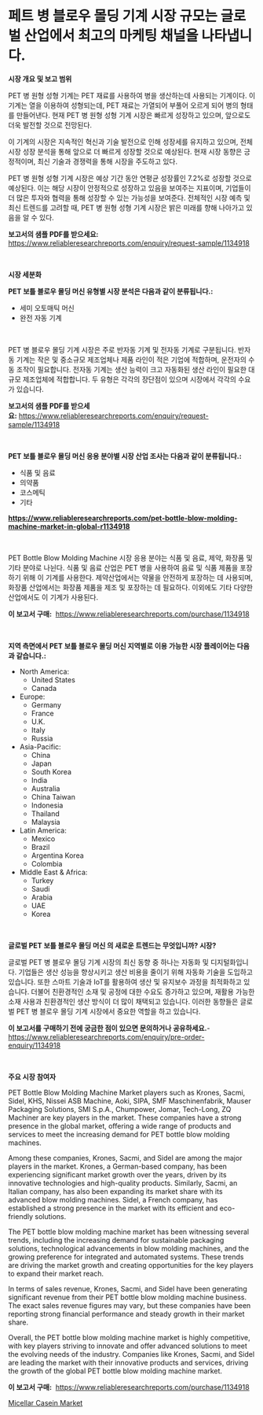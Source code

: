 <p><h1>페트 병 블로우 몰딩 기계 시장 규모는 글로벌 산업에서 최고의 마케팅 채널을 나타냅니다.</h1></p><p><strong>시장 개요 및 보고 범위</strong></p>
<p><p>PET 병 원형 성형 기계는 PET 재료를 사용하여 병을 생산하는데 사용되는 기계이다. 이 기계는 열을 이용하여 성형되는데, PET 재료는 가열되어 부풀어 오르게 되어 병의 형태를 만들어낸다. 현재 PET 병 원형 성형 기계 시장은 빠르게 성장하고 있으며, 앞으로도 더욱 발전할 것으로 전망된다. </p><p>이 기계의 시장은 지속적인 혁신과 기술 발전으로 인해 성장세를 유지하고 있으며, 전체 시장 성장 분석을 통해 앞으로 더 빠르게 성장할 것으로 예상된다. 현재 시장 동향은 긍정적이며, 최신 기술과 경쟁력을 통해 시장을 주도하고 있다.</p><p>PET 병 원형 성형 기계 시장은 예상 기간 동안 연평균 성장률인 7.2%로 성장할 것으로 예상된다. 이는 해당 시장이 안정적으로 성장하고 있음을 보여주는 지표이며, 기업들이 더 많은 투자와 협력을 통해 성장할 수 있는 가능성을 보여준다. 전체적인 시장 예측 및 최신 트렌드를 고려할 때, PET 병 원형 성형 기계 시장은 밝은 미래를 향해 나아가고 있음을 알 수 있다.</p></p>
<p><strong>보고서의 샘플 PDF를 받으세요:</strong> <a href="https://www.reliableresearchreports.com/enquiry/request-sample/1134918">https://www.reliableresearchreports.com/enquiry/request-sample/1134918</a></p>
<p>&nbsp;</p>
<p><strong>시장 세분화</strong></p>
<p><strong>PET 보틀 블로우 몰딩 머신 유형별 시장 분석은 다음과 같이 분류됩니다.:</strong></p>
<p><ul><li>세미 오토매틱 머신</li><li>완전 자동 기계</li></ul></p>
<p>&nbsp;</p>
<p><p>PET 병 블로우 몰딩 기계 시장은 주로 반자동 기계 및 전자동 기계로 구분됩니다. 반자동 기계는 작은 및 중소규모 제조업체나 제품 라인이 적은 기업에 적합하며, 운전자의 수동 조작이 필요합니다. 전자동 기계는 생산 능력이 크고 자동화된 생산 라인이 필요한 대규모 제조업체에 적합합니다. 두 유형은 각각의 장단점이 있으며 시장에서 각각의 수요가 있습니다.</p></p>
<p><strong>보고서의 샘플 PDF를 받으세요:</strong>&nbsp;<a href="https://www.reliableresearchreports.com/enquiry/request-sample/1134918">https://www.reliableresearchreports.com/enquiry/request-sample/1134918</a></p>
<p>&nbsp;</p>
<p><strong> PET 보틀 블로우 몰딩 머신 응용 분야별 시장 산업 조사는 다음과 같이 분류됩니다.:</strong></p>
<p><ul><li>식품 및 음료</li><li>의약품</li><li>코스메틱</li><li>기타</li></ul></p>
<p><strong><a href="https://www.reliableresearchreports.com/pet-bottle-blow-molding-machine-market-in-global-r1134918">https://www.reliableresearchreports.com/pet-bottle-blow-molding-machine-market-in-global-r1134918</a></strong></p>
<p>&nbsp;</p>
<p><p>PET Bottle Blow Molding Machine 시장 응용 분야는 식품 및 음료, 제약, 화장품 및 기타 분야로 나뉜다. 식품 및 음료 산업은 PET 병을 사용하여 음료 및 식품 제품을 포장하기 위해 이 기계를 사용한다. 제약산업에서는 약물을 안전하게 포장하는 데 사용되며, 화장품 산업에서는 화장품 제품을 제조 및 포장하는 데 필요하다. 이외에도 기타 다양한 산업에서도 이 기계가 사용된다.</p></p>
<p><strong>이 보고서 구매:</strong>&nbsp; <a href="https://www.reliableresearchreports.com/purchase/1134918">https://www.reliableresearchreports.com/purchase/1134918</a></p>
<p>&nbsp;</p>
<p><strong>지역 측면에서 PET 보틀 블로우 몰딩 머신 지역별로 이용 가능한 시장 플레이어는 다음과 같습니다.:</strong></p>
<p><ul>
    <li>
        North America:
        <ul>
            <li>United States</li>
            <li>Canada</li>
        </ul>
    </li>
    <li>
        Europe:
        <ul>
            <li>Germany</li>
            <li>France</li>
            <li>U.K.</li>
            <li>Italy</li>
            <li>Russia</li>
        </ul>
    </li>
    <li>
        Asia-Pacific:
        <ul>
            <li>China</li>
            <li>Japan</li>
            <li>South Korea</li>
            <li>India</li>
            <li>Australia</li>
            <li>China Taiwan</li>
            <li>Indonesia</li>
            <li>Thailand</li>
            <li>Malaysia</li>
        </ul>
    </li>
    <li>
        Latin America:
        <ul>
            <li>Mexico</li>
            <li>Brazil</li>
            <li>Argentina Korea</li>
            <li>Colombia</li>
        </ul>
    </li>
    <li>
        Middle East & Africa:
        <ul>
            <li>Turkey</li>
            <li>Saudi</li>
            <li>Arabia</li>
            <li>UAE</li>
            <li>Korea</li>
        </ul>
    </li>
    </ul></p>
<p>&nbsp;</p>
<p><strong>글로벌 PET 보틀 블로우 몰딩 머신 의 새로운 트렌드는 무엇입니까? 시장?</strong></p>
<p><p>글로벌 PET 병 블로우 몰딩 기계 시장의 최신 동향 중 하나는 자동화 및 디지털화입니다. 기업들은 생산 성능을 향상시키고 생산 비용을 줄이기 위해 자동화 기술을 도입하고 있습니다. 또한 스마트 기술과 IoT를 활용하여 생산 및 유지보수 과정을 최적화하고 있습니다. 더불어 친환경적인 소재 및 공정에 대한 수요도 증가하고 있으며, 재활용 가능한 소재 사용과 친환경적인 생산 방식이 더 많이 채택되고 있습니다. 이러한 동향들은 글로벌 PET 병 블로우 몰딩 기계 시장에서 중요한 역할을 하고 있습니다.</p></p>
<p><strong>이 보고서를 구매하기 전에 궁금한 점이 있으면 문의하거나 공유하세요.</strong>- <a href="https://www.reliableresearchreports.com/enquiry/pre-order-enquiry/1134918">https://www.reliableresearchreports.com/enquiry/pre-order-enquiry/1134918</a></p>
<p>&nbsp;</p>
<p><strong>주요 시장 참여자</strong></p>
<p><p>PET Bottle Blow Molding Machine Market players such as Krones, Sacmi, Sidel, KHS, Nissei ASB Machine, Aoki, SIPA, SMF Maschinenfabrik, Mauser Packaging Solutions, SMI S.p.A., Chumpower, Jomar, Tech-Long, ZQ Machiner are key players in the market. These companies have a strong presence in the global market, offering a wide range of products and services to meet the increasing demand for PET bottle blow molding machines.</p><p>Among these companies, Krones, Sacmi, and Sidel are among the major players in the market. Krones, a German-based company, has been experiencing significant market growth over the years, driven by its innovative technologies and high-quality products. Similarly, Sacmi, an Italian company, has also been expanding its market share with its advanced blow molding machines. Sidel, a French company, has established a strong presence in the market with its efficient and eco-friendly solutions.</p><p>The PET bottle blow molding machine market has been witnessing several trends, including the increasing demand for sustainable packaging solutions, technological advancements in blow molding machines, and the growing preference for integrated and automated systems. These trends are driving the market growth and creating opportunities for the key players to expand their market reach.</p><p>In terms of sales revenue, Krones, Sacmi, and Sidel have been generating significant revenue from their PET bottle blow molding machine business. The exact sales revenue figures may vary, but these companies have been reporting strong financial performance and steady growth in their market share.</p><p>Overall, the PET bottle blow molding machine market is highly competitive, with key players striving to innovate and offer advanced solutions to meet the evolving needs of the industry. Companies like Krones, Sacmi, and Sidel are leading the market with their innovative products and services, driving the growth of the global PET bottle blow molding machine market.</p></p>
<p><strong>이 보고서 구매:</strong>&nbsp;&nbsp;<a href="https://www.reliableresearchreports.com/purchase/1134918">https://www.reliableresearchreports.com/purchase/1134918</a></p>
<p><p><a href="https://nifty-kite-d51.notion.site/Micellar-Casein-Market-Share-Evolution-and-Market-Growth-Trends-2024-2031-1ae716b82d4d41c694d1bf5a9f0c8e46">Micellar Casein Market</a></p></p>
